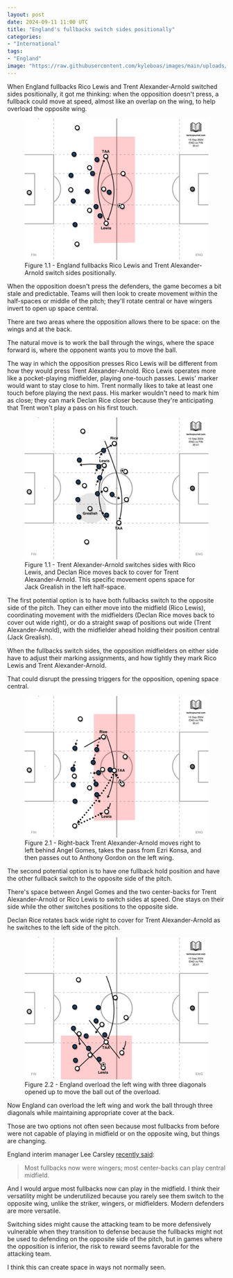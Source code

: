 ```yaml
---
layout: post
date: 2024-09-11 11:00 UTC
title: "England's fullbacks switch sides positionally" 
categories:
- "International"
tags:
- "England"
image: "https://raw.githubusercontent.com/kyleboas/images/main/uploads/2024/09/10/Image-10Sep2024_23:10:41.png"
---
```


When England fullbacks Rico Lewis and Trent Alexander-Arnold switched sides positionally, it got me thinking: when the opposition doesn't press, a fullback could move at speed, almost like an overlap on the wing, to help overload the opposite wing.

<!---more--->

<figure>
    <img src="https://raw.githubusercontent.com/kyleboas/images/main/uploads/2024/09/10/Image-10Sep2024_23:10:37.png">
    <figcaption>Figure 1.1 - England fullbacks Rico Lewis and Trent Alexander-Arnold switch sides positionally.</figcaption>
</figure>

When the opposition doesn't press the defenders, the game becomes a bit stale and predictable. Teams will then look to create movement within the half-spaces or middle of the pitch; they'll rotate central or have wingers invert to open up space central.

There are two areas where the opposition allows there to be space: on the wings and at the back. 

The natural move is to work the ball through the wings, where the space forward is, where the opponent wants you to move the ball. 

The way in which the opposition presses Rico Lewis will be different from how they would press Trent Alexander-Arnold. Rico Lewis operates more like a pocket-playing midfielder, playing one-touch passes. Lewis' marker would want to stay close to him. Trent normally likes to take at least one touch before playing the next pass. His marker wouldn't need to mark him as close; they can mark Declan Rice closer because they're anticipating that Trent won't play a pass on his first touch.

<figure>
    <img src="https://raw.githubusercontent.com/kyleboas/images/main/uploads/2024/09/11/Image-11Sep2024_00:01:22.png">
    <figcaption>Figure 1.1 - Trent Alexander-Arnold switches sides with Rico Lewis, and Declan Rice moves back to cover for Trent Alexander-Arnold. This specific movement opens space for Jack Grealish in the left half-space.</figcaption>
</figure>

The first potential option is to have both fullbacks switch to the opposite side of the pitch. They can either move into the midfield (Rico Lewis), coordinating movement with the midfielders (Declan Rice moves back to cover out wide right), or do a straight swap of positions out wide (Trent Alexander-Arnold), with the midfielder ahead holding their position central (Jack Grealish).

When the fullbacks switch sides, the opposition midfielders on either side have to adjust their marking assignments, and how tightly they mark Rico Lewis and Trent Alexander-Arnold.

That could disrupt the pressing triggers for the opposition, opening space central.

<figure>
    <img src="https://raw.githubusercontent.com/kyleboas/images/main/uploads/2024/09/10/Image-10Sep2024_23:10:39.png">
    <figcaption>Figure 2.1 - Right-back Trent Alexander-Arnold moves right to left behind Angel Gomes, takes the pass from Ezri Konsa, and then passes out to Anthony Gordon on the left wing.</figcaption>
</figure>

The second potential option is to have one fullback hold position and have the other fullback switch to the opposite side of the pitch.

There's space between Angel Gomes and the two center-backs for Trent Alexander-Arnold or Rico Lewis to switch sides at speed. One stays on their side while the other switches positions to the opposite side. 

Declan Rice rotates back wide right to cover for Trent Alexander-Arnold as he switches to the left side of the pitch. 


<figure>
    <img src="https://raw.githubusercontent.com/kyleboas/images/main/uploads/2024/09/11/Image-11Sep2024_00:11:36.png">
    <figcaption>Figure 2.2 - England overload the left wing with three diagonals opened up to move the ball out of the overload.</figcaption>
</figure>

Now England can overload the left wing and work the ball through three diagonals while maintaining appropriate cover at the back.

Those are two options not often seen because most fullbacks from before were not capable of playing in midfield or on the opposite wing, but things are changing.

England interim manager Lee Carsley [recently said](https://x.com/migueldelaney/status/1833139273836396859?s=46&t=EwWKBMyY400eGGXYwoRkiw):

> Most fullbacks now were wingers; most center-backs can play central midfield.

And I would argue most fullbacks now can play in the midfield. I think their versatility might be underutilized because you rarely see them switch to the opposite wing, unlike the striker, wingers, or midfielders. Modern defenders are more versatile.

Switching sides might cause the attacking team to be more defensively vulnerable when they transition to defense because the fullbacks might not be used to defending on the opposite side of the pitch, but in games where the opposition is inferior, the risk to reward seems favorable for the attacking team. 

I think this can create space in ways not normally seen. 